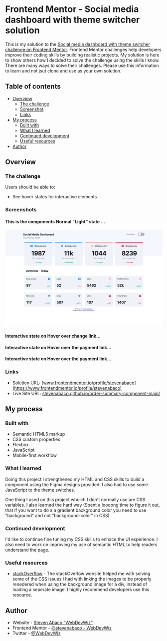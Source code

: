 # Frontend Mentor - Social media dashboard with theme switcher solution

This is my solution to the [Social media dashboard with theme switcher challenge on Frontend Mentor](https://www.frontendmentor.io/challenges/social-media-dashboard-with-theme-switcher-6oY8ozp_H). Frontend Mentor challenges help developers improve their coding skills by building realistic projects. My solution is here to show others how I decided to solve the challenge using the skills I know. There are many ways to solve their challenges. Please use this information to learn and not jsut clone and use as your own solution. 

## Table of contents

- [Overview](#overview)
  - [The challenge](#the-challenge)
  - [Screenshot](#screenshot)
  - [Links](#links)
- [My process](#my-process)
  - [Built with](#built-with)
  - [What I learned](#what-i-learned)
  - [Continued development](#continued-development)
  - [Useful resources](#useful-resources)
- [Author](#author)

## Overview

### The challenge

Users should be able to:

- See hover states for interactive elements

### Screenshots

#### This is the components Normal "Light" state ... <br>

![](/images/desktop-light-theme-normal.png)

#### Interactive state on Hover over change link...<br>

<!-- ![](/images/hover-change.png) -->

#### Interactive state on Hover over the payment link...<br>

<!-- ![](/images/hover-payment.png) -->
#### Interactive state on Hover over the payment link...<br>

<!-- ![](/images/hover-cancel.png) -->

### Links

- Solution URL: [www.frontendmentor.io/profile/stevenabaco](https://www.frontendmentor.io/profile/stevenabaco)
- Live Site URL: [stevenabaco.github.io/order-summary-component-main/](https://stevenabaco.github.io/social-media-dashboard-with-theme-switcher/)

## My process

### Built with

- Semantic HTML5 markup
- CSS custom properties
- Flexbox
- JavaScript
- Mobile-first workflow

### What I learned

Doing this project I strengthened my HTML and CSS skills to build a component using the Figma designs provided. I also had to use some JavaScript to the theme switches.

One thing I used on this project whcich I don't normally use are CSS variables. I also learned the hard way (Spent a loooong time to figure it out, that if you want to do a a gradient background color you need to use "background" and not "background-color" in CSS)

### Continued development

I'd like to continue fine tuning my CSS skills to enhace the UI experience. I also need to work on improving my use of semantic HTML to help readers understand the page.

### Useful resources

- [stackOverflow](https://stackoverflow.com/users/13629204/steven-abaco) - The stackOverlow website helped me with solving some of the CSS issues I had with linking the images to be properly renedered when using the background image for a div, instead of loading a seperate image. I highly recommend developers use this resource.

## Author

- Website - [Steven Abaco "WebDevWiz"](https://www.stevenabaco.dev)
- Frontend Mentor - [@stevenabaco - WebDevWiz](https://www.frontendmentor.io/profile/stevenabaco)
- Twitter - [@WebDevWiz](https://www.twitter.com/WebDevWiz)

